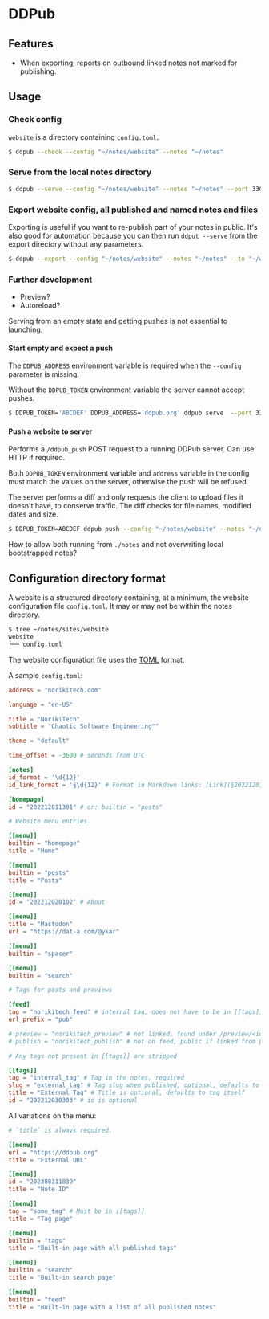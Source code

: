 # DDPub

## Features

* When exporting, reports on outbound linked notes not marked for publishing.

## Usage

### Check config

`website` is a directory containing `config.toml`.

```bash
$ ddpub --check --config "~/notes/website" --notes "~/notes"
```

### Serve from the local notes directory

```bash
$ ddpub --serve --config "~/notes/website" --notes "~/notes" --port 33075
```

### Export website config, all published and named notes and files

Exporting is useful if you want to re-publish part of your notes in public. It's also good for automation because you can then run `ddput --serve` from the export directory without any parameters.

```bash
$ ddpub --export --config "~/notes/website" --notes "~/notes" --to "~/website-export"
```

### Further development

* Preview?
* Autoreload?

Serving from an empty state and getting pushes is not essential to launching.

#### Start empty and expect a push

The `DDPUB_ADDRESS` environment variable is required when the `--config` parameter is missing.

Without the `DDPUB_TOKEN` environment variable the server cannot accept pushes.

```bash
$ DDPUB_TOKEN='ABCDEF' DDPUB_ADDRESS='ddpub.org' ddpub serve  --port 33075
```

#### Push a website to server

Performs a `/ddpub_push` POST request to a running DDPub server. Can use HTTP if required.

Both `DDPUB_TOKEN` environment variable and `address` variable in the config must match the values on the server, otherwise the push will be refused.

The server performs a diff and only requests the client to upload files it doesn't have, to conserve traffic. The diff checks for file names, modified dates and size.

```bash
$ DDPUB_TOKEN=ABCDEF ddpub push --config "~/notes/website" --notes "~/notes"
```

How to allow both running from `./notes` and not overwriting local bootstrapped notes?

## Configuration directory format

A website is a structured directory containing, at a minimum, the website configuration file `config.toml`. It may or may not be within the notes directory.

```bash
$ tree ~/notes/sites/website
website
└── config.toml
```

The website configuration file uses the [TOML](https://toml.io/en/) format.

A sample `config.toml`:
```toml
address = "norikitech.com"

language = "en-US"

title = "NorikiTech"
subtitle = "Chaotic Software Engineering™"

theme = "default"

time_offset = -3600 # seconds from UTC

[notes]
id_format = '\d{12}'
id_link_format = '§\d{12}' # Format in Markdown links: [Link](§202212011301), [[§202212011301]]

[homepage]
id = "202212011301" # or: builtin = "posts"

# Website menu entries

[[menu]]
builtin = "homepage"
title = "Home"

[[menu]]
builtin = "posts"
title = "Posts"

[[menu]]
id = "202212020102" # About

[[menu]]
title = "Mastodon"
url = "https://dat-a.com/@ykar"

[[menu]]
builtin = "spacer"

[[menu]]
builtin = "search"

# Tags for posts and previews

[feed]
tag = "norikitech_feed" # internal tag, does not have to be in [[tags]]
url_prefix = "pub"

# preview = "norikitech_preview" # not linked, found under /preview/<id>
# publish = "norikitech_publish" # not on feed, public if linked from posts

# Any tags not present in [[tags]] are stripped

[[tags]]
tag = "internal_tag" # Tag in the notes, required
slug = "external_tag" # Tag slug when published, optional, defaults to original tag
title = "External Tag" # Title is optional, defaults to tag itself
id = "202212030303" # id is optional

```

All variations on the menu:
```toml
# `title` is always required.

[[menu]]
url = "https://ddpub.org"
title = "External URL"

[[menu]]
id = "202308311839"
title = "Note ID"

[[menu]]
tag = "some_tag" # Must be in [[tags]]
title = "Tag page"

[[menu]]
builtin = "tags"
title = "Built-in page with all published tags"

[[menu]]
builtin = "search"
title = "Built-in search page"

[[menu]]
builtin = "feed"
title = "Built-in page with a list of all published notes"
```